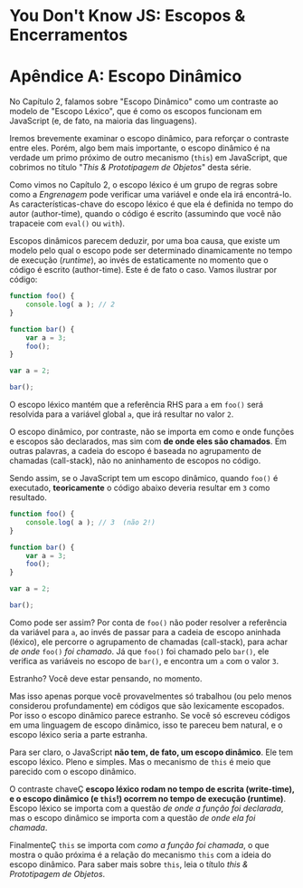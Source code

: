 # You Don't Know JS: Escopos & Encerramentos
# Apêndice A: Escopo Dinâmico

No Capítulo 2, falamos sobre "Escopo Dinâmico" como um contraste ao modelo de "Escopo Léxico", que é como os escopos funcionam em JavaScript (e, de fato, na maioria das linguagens).

Iremos brevemente examinar o escopo dinâmico, para reforçar o contraste entre eles. Porém, algo bem mais importante, o escopo dinâmico é na verdade um primo próximo de outro mecanismo (`this`) em JavaScript, que cobrimos no título "*This & Prototipagem de Objetos*" desta série.

Como vimos no Capítulo 2, o escopo léxico é um grupo de regras sobre como a *Engrenagem* pode verificar uma variável e onde ela irá encontrá-lo. As características-chave do escopo léxico é que ela é definida no tempo do autor (author-time), quando o código é escrito (assumindo que você não trapaceie com `eval()` ou `with`).

Escopos dinâmicos parecem deduzir, por uma boa causa, que existe um modelo pelo qual o escopo pode ser determinado dinamicamente no tempo de execução (*runtime*), ao invés de estaticamente no momento que o código é escrito (author-time). Este é de fato o caso. Vamos ilustrar por código:

```js
function foo() {
	console.log( a ); // 2
}

function bar() {
	var a = 3;
	foo();
}

var a = 2;

bar();
```

O escopo léxico mantém que a referência RHS para `a` em `foo()` será resolvida para a variável global `a`, que irá resultar no valor `2`.

O escopo dinâmico, por contraste, não se importa em como e onde funções e escopos são declarados, mas sim com **de onde eles são chamados**. Em outras palavras, a cadeia do escopo é baseada no agrupamento de chamadas (call-stack), não no aninhamento de escopos no código.

Sendo assim, se o JavaScript tem um escopo dinâmico, quando `foo()` é executado, **teoricamente** o código abaixo deveria resultar em `3` como resultado.

```js
function foo() {
	console.log( a ); // 3  (não 2!)
}

function bar() {
	var a = 3;
	foo();
}

var a = 2;

bar();
```

Como pode ser assim? Por conta de `foo()` não poder resolver a referência da variável para `a`, ao invés de passar para a cadeia de escopo aninhada (léxico), ele percorre o agrupamento de chamadas (call-stack), para achar *de onde* `foo()` *foi chamado*. Já que `foo()` foi chamado pelo `bar()`, ele verifica as variáveis no escopo de `bar()`, e encontra um `a` com o valor `3`.

Estranho? Você deve estar pensando, no momento.

Mas isso apenas porque você provavelmentes só trabalhou (ou pelo menos considerou profundamente) em códigos que são lexicamente escopados. Por isso o escopo dinâmico parece estranho. Se você só escreveu códigos em uma linguagem de escopo dinâmico, isso te pareceu bem natural, e o escopo léxico seria a parte estranha.

Para ser claro, o JavaScript **não tem, de fato, um escopo dinâmico**. Ele tem escopo léxico. Pleno e simples. Mas o mecanismo de `this` é meio que parecido com o escopo dinâmico.

O contraste chaveÇ **escopo léxico rodam no tempo de escrita (write-time), e o escopo dinâmico (e `this`!) ocorrem no tempo de execução (runtime)**. Escopo léxico se importa com a questão *de onde a função foi declarada*, mas o escopo dinâmico se importa com a questão *de onde ela foi chamada*.

FinalmenteÇ `this` se importa com *como a função foi chamada*, o que mostra o quão próxima é a relação do mecanismo `this` com a ideia do escopo dinâmico. Para saber mais sobre `this`, leia o título *this & Prototipagem de Objetos*.
